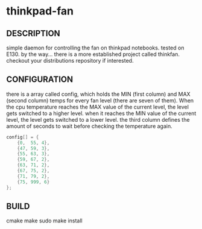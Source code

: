 thinkpad-fan
=====

DESCRIPTION
-----
simple daemon for controlling the fan on thinkpad notebooks. tested on E130.
by the way... there is a more established project called thinkfan. checkout your distributions repository if interested.

CONFIGURATION
-----
there is a array called config, which holds the MIN (first column) and MAX (second column) temps for every fan level (there are seven of them). When the cpu temperature reaches the MAX value of the current level, the level gets switched to a higher level. when it reaches the MIN value of the current level, the level gets switched to a lower level. the third column defines the amount of seconds to wait before checking the temperature again.

```c
config[] = {
	{0,  55, 4},
	{47, 59, 3},
	{55, 63, 3},
	{59, 67, 2},
	{63, 71, 2},
	{67, 75, 2},
	{71, 79, 2},
	{75, 999, 6}
};
```

BUILD
-----
cmake
make
sudo make install
